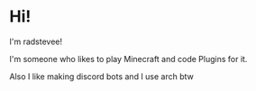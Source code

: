 # Hi!

I'm radstevee!

I'm someone who likes to play Minecraft and code Plugins for it.

Also I like making discord bots and I use arch btw
